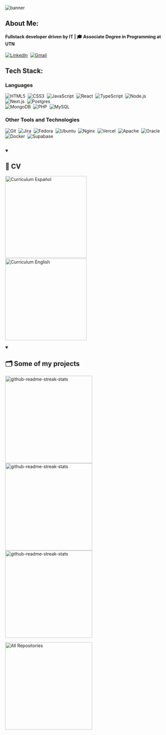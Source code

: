 ![banner](https://github.com/user-attachments/assets/b512d501-42d3-4a32-80fe-1df240bf6b56)

## About Me:<br>

#### Fullstack developer driven by IT  |  🎓 Associate Degree in Programming at UTN

[![LinkedIn](https://img.shields.io/badge/linkedin-%230077B5.svg?style=for-the-badge&logo=linkedin&logoColor=white)](https://www.linkedin.com/in/matias-lascurain/)&nbsp;
[![Gmail](https://img.shields.io/badge/Gmail-D14836?style=for-the-badge&logo=gmail&logoColor=white)](mailto:matiaslascurain04@gmail.com)

## Tech Stack:

### Languages

![HTML5](https://img.shields.io/badge/HTML5-E34F26?style=for-the-badge&logo=html5&logoColor=white)&nbsp;
![CSS3](https://img.shields.io/badge/CSS3-1572B6?style=for-the-badge&logo=css3&logoColor=white)&nbsp;
![JavaScript](https://img.shields.io/badge/JavaScript-F7DF1E?style=for-the-badge&logo=javascript&logoColor=black)&nbsp;
![React](https://img.shields.io/badge/react-%2320232a.svg?style=for-the-badge&logo=react&logoColor=%2361DAFB)&nbsp;
![TypeScript](https://img.shields.io/badge/typescript-%23007ACC.svg?style=for-the-badge&logo=typescript&logoColor=white)&nbsp;
![Node.js](https://img.shields.io/badge/node.js-6DA55F?style=for-the-badge&logo=node.js&logoColor=white)&nbsp;
![Next.js](https://img.shields.io/badge/next-black?style=for-the-badge&logo=next.js&logoColor=white)&nbsp;
![Postgres](https://img.shields.io/badge/postgres-%23316192.svg?style=for-the-badge&logo=postgresql&logoColor=white)&nbsp;
</br>![MongoDB](https://img.shields.io/badge/MongoDB-%234ea94b.svg?style=for-the-badge&logo=mongodb&logoColor=white)&nbsp;
![PHP](https://img.shields.io/badge/php-%23777BB4.svg?style=for-the-badge&logo=php&logoColor=white)&nbsp;
![MySQL](https://img.shields.io/badge/mysql-4479A1.svg?style=for-the-badge&logo=mysql&logoColor=white)

### Other Tools and Technologies

![Git](https://img.shields.io/badge/Git-F05032?style=for-the-badge&logo=git&logoColor=white)&nbsp;
![Jira](https://img.shields.io/badge/jira-%230A0FFF.svg?style=for-the-badge&logo=jira&logoColor=white)&nbsp;
![Fedora](https://img.shields.io/badge/Fedora-294172?style=for-the-badge&logo=fedora&logoColor=white)&nbsp;
![Ubuntu](https://img.shields.io/badge/Ubuntu-E95420?style=for-the-badge&logo=ubuntu&logoColor=white)&nbsp;
![Nginx](https://img.shields.io/badge/nginx-%23009639.svg?style=for-the-badge&logo=nginx&logoColor=white)&nbsp;
![Vercel](https://img.shields.io/badge/vercel-%23000000.svg?style=for-the-badge&logo=vercel&logoColor=white)&nbsp;
![Apache](https://img.shields.io/badge/apache-%23D42029.svg?style=for-the-badge&logo=apache&logoColor=white)&nbsp;
![Oracle](https://img.shields.io/badge/Oracle-F80000?style=for-the-badge&logo=oracle&logoColor=white)&nbsp;
</br>![Docker](https://img.shields.io/badge/docker-%230db7ed.svg?style=for-the-badge&logo=docker&logoColor=white)&nbsp;
![Supabase](https://img.shields.io/badge/Supabase-3ECF8E?style=for-the-badge&logo=supabase&logoColor=white)

##

<details open> 
  <summary><h2>📃 CV</h2></summary>
  <p align="left">
  <a href="https://drive.google.com/file/d/1fDrjy4-9MXeIXQpFTUZhQOEUw5WjsicD/view?usp=sharing"><img src="https://media.licdn.com/dms/image/v2/D4D2DAQGJrbyVnDokpg/profile-treasury-image-shrink_480_480/B4DZcNgHTBGcAM-/0/1748278212172?e=1750039200&v=beta&t=TjH7lVCCVerSGGC8RID_QVjhzw-ZCt6g90TMMfJgHK4" width="260" alt="Currículum Español" /></a>&nbsp;&nbsp;&nbsp;<a href="https://drive.google.com/file/d/1Q2DSUYKkva-oLc0fxci1UAkM8sfcAflH/view?usp=sharing"><img src="https://media.licdn.com/dms/image/v2/D4D2DAQEs5CzzgIovrg/profile-treasury-image-shrink_1280_1280/B4DZcNgSUnHMAU-/0/1748278257345?e=1750039200&v=beta&t=lmsfbT2HHID_x3Cr2mxa6lGrsnf92UPi7yeepCp7JMs" width="260" alt="Curriculum English" /></a>
  </p>
</details>

<details open> 
  <summary><h2>🗂️ Some of my projects</h2></summary>
  <p>
    <a href="https://github.com/mLascurain/JMboard-php"><img width="278" src="https://denvercoder1-github-readme-stats.vercel.app/api/pin/?username=mLascurain&repo=JMboard-php&theme=dark&bg_color=151515&title_color=FFFFFF&hide_border=true&icon_color=F8D866&show_icons=false" alt="github-readme-streak-stats"></a>
    <a href="https://github.com/mLascurain/book-manager"><img width="278" src="https://denvercoder1-github-readme-stats.vercel.app/api/pin/?username=mLascurain&repo=book-manager&theme=dark&bg_color=151515&title_color=FFFFFF&hide_border=true&icon_color=F8D866&show_icons=false" alt="github-readme-streak-stats"></a> 
    <a href="https://github.com/mLascurain/Casa-Diez-Ventas"><img width="278" src="https://denvercoder1-github-readme-stats.vercel.app/api/pin/?username=mLascurain&repo=Casa-Diez-Ventas&theme=dark&bg_color=151515&title_color=FFFFFF&hide_border=true&icon_color=F8D866&show_icons=false" alt="github-readme-streak-stats"></a>
  </p>
<a href="https://github.com/mLascurain?tab=repositories&sort=stargazers"><img width="278" alt="All Repositories" title="All Repositories" src="https://custom-icon-badges.demolab.com/badge/-Click%20Here%20For%20All%20My%20Repos-161B22?style=for-the-badge&logoColor=white&logo=repo"/></a>
</details>
